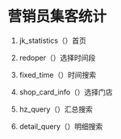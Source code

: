 # 营销员集客统计

1. jk_statistics（）首页

2. redoper（）选择时间段

3. fixed_time（）时间搜索

4. shop_card_info（）选择门店

5. hz_query（）汇总搜索

6. detail_query（）明细搜索


